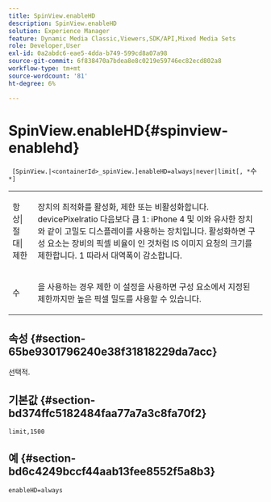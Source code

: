 ```yaml
---
title: SpinView.enableHD
description: SpinView.enableHD
solution: Experience Manager
feature: Dynamic Media Classic,Viewers,SDK/API,Mixed Media Sets
role: Developer,User
exl-id: 0a2abdc6-eae5-4dda-b749-599cd8a07a98
source-git-commit: 6f838470a7bdea8e8c0219e59746ec82ecd802a8
workflow-type: tm+mt
source-wordcount: '81'
ht-degree: 6%

---
```


# SpinView.enableHD{#spinview-enablehd}

` [SpinView.|<containerId>_spinView.]enableHD=always|never|limit[, *`수`*]`

<table id="table_8929B59833DE4E1C89FA4BCF07309809"> 
 <tbody> 
  <tr> 
   <td colname="col1"> <p> <span class="codeph"> 항상|절대|제한</span> </p> </td> 
   <td colname="col2"> <p> 장치의 최적화를 활성화, 제한 또는 비활성화합니다. <span class="codeph"> devicePixelratio</span> 다음보다 큼 <span class="codeph"> 1</span>: iPhone 4 및 이와 유사한 장치와 같이 고밀도 디스플레이를 사용하는 장치입니다. 활성화하면 구성 요소는 장비의 픽셀 비율이 인 것처럼 IS 이미지 요청의 크기를 제한합니다. <span class="codeph"> 1</span> 따라서 대역폭이 감소합니다. </p> </td> 
  </tr> 
  <tr> 
   <td colname="col1"> <p> <span class="codeph"><span class="varname"> 수</span></span> </p> </td> 
   <td colname="col2"> <p> 을 사용하는 경우 <span class="codeph"> 제한</span> 이 설정을 사용하면 구성 요소에서 지정된 제한까지만 높은 픽셀 밀도를 사용할 수 있습니다. </p> </td> 
  </tr> 
 </tbody> 
</table>

## 속성 {#section-65be9301796240e38f31818229da7acc}

선택적.

## 기본값 {#section-bd374ffc5182484faa77a7a3c8fa70f2}

`limit,1500`

## 예 {#section-bd6c4249bccf44aab13fee8552f5a8b3}

`enableHD=always`
